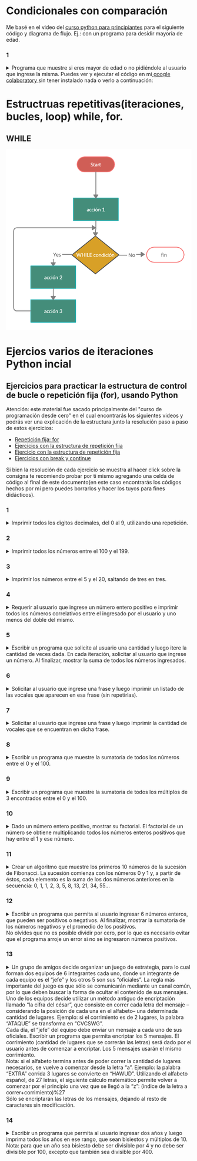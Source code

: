 # Condicionales con comparación

Me basé en el video del [curso python para principiantes](https://www.youtube.com/watch?v=57qyeRe2sIc&list=PLs-v5LWbw7JkIz8145zh7_ioAnXON_cMj&index=33) para el siguiente código y diagrama de flujo. Ej.: con un programa para desidir mayoría de edad.

### 1
<details> 
  <summary>Programa que muestre si eres mayor de edad o no pidiéndole al usuario que ingrese la misma. Puedes ver y ejecutar el código en mi<a href="https://colab.research.google.com/drive/14iSBXwFNy9P549Kfnmdi2g75JQwkiDAi#scrollTo=-aeR9LieWVX7&line=10&uniqifier=1 "> google colaboratory </a> sin tener instalado nada  o verlo a continuación: </summary>
  <br>Solución:

![Diagrama de Flujo](https://github.com/cisko85/mis_apuntes_python_conejercicios/blob/c92206af5c04ae9dd9da43a2e4a0d79749fb7b94/img/condicional_comparadores_diagramadeflujo.png)

```
# defino función por recomendación de buenas prácticas.
def mayor_edad(num):
  if num >= 21:
    return True
  else:
    return False
#defino variable y asigno valor pidiéndole al usuario
edad = int(input('ingresa tu edad: \n'))
if mayor_edad(edad):
  print('eres mayor de edad')
else:
  print('eres menor de edad')
```

</details>

# Estructruas repetitivas(iteraciones, bucles, loop) while, for.
## WHILE
<!--- esta es la dirección donde poder editar la siguiente imagen
<img src="https://embed.creately.com/RIzK7SaweqU?token=ghqsjK9mP0MQA3Wy&type=svg">
-->
![Diagrama de flujo básico while](https://github.com/cisko85/mis_apuntes_python_conejercicios/blob/a11ea0ae8644a7e3fb112be494929ed85ae427d5/img/while.png)




# Ejercios varios de iteraciones Python incial

## Ejercicios para practicar la estructura de control de bucle o repetición fija (for), usando Python
Atención: este material fue sacado principalmente del "curso de programación desde cero" en el cual encontrarás los siguientes videos  y podrás ver una explicación de la estructura junto la resolución paso a paso de estos ejercicios:
+ [Repetición fija: for](https://www.youtube.com/watch?v=TPXPoUkUNqg)
+ [Ejercicios con la estructura de repetición fija](https://www.youtube.com/watch?v=cmFX38TpxNM)
+ [Ejercicio con la estructura de repetición fija](https://www.youtube.com/watch?v=7fBMgfbD570)
+ [Ejercicios con break y continue](https://www.youtube.com/watch?v=lG-DTUOZVZg)

Si bien la resolución de cada ejercicio se muestra al hacer click sobre la consigna te recomiendo probar por ti mismo agregando una celda de código al final de este documento(en este caso encontrarás los códigos hechos por mí pero puedes borrarlos y hacer los tuyos para fines didácticos).

### 1
<details> 
  <summary>Imprimir todos los dígitos decimales, del 0 al 9, utilizando una repetición.</summary>
  <br>Solución:

```
for x in range(10):
    print(x)
```

</details>


### 2
<details> 
  <summary>Imprimir todos los números entre el 100 y el 199.</summary>
<br>Solución:

```
for x in range(100,200):
    print(x)
```

</details>



### 3
<details> 
  <summary>Imprimir los números entre el 5 y el 20, saltando de tres en tres.</summary>
<br>Solución:

```
for x in range(5,20,3):
    print(x)
```

</details>


### 4
<details> 
  <summary>Requerir al usuario que ingrese un número entero positivo e imprimir todos los números correlativos entre el ingresado por el usuario y uno menos del doble del mismo.</summary>
<br>Solución:

```
n=int(input("Número: "))
for x in range(n, n*2):
    print(x)
```

</details>


### 5
<details> 
  <summary>Escribir un programa que solicite al usuario una cantidad y luego itere la cantidad de veces dada. En cada iteración, solicitar al usuario que ingrese un número. Al finalizar, mostrar la suma de todos los números ingresados.</summary>
<br>Solución:

```
c=int(input("Cantidad de números: "))
total=0
for variable in range(c):
   numero=int(input("Número: "))
   total+=numero
print("Total de la suma:", total)
```

</details>


### 6
<details> 
  <summary>Solicitar al usuario que ingrese una frase y luego imprimir un listado de las vocales que aparecen en esa frase (sin repetirlas).</summary>
<br>Solución:

```
frase=input("Frase: ")
print("Vocales en la frase:")
for x in "aeiou":
  if x in frase:
    print(x)
```

</details>


### 7
<details> 
  <summary>Solicitar al usuario que ingrese una frase y luego imprimir la cantidad de vocales que se encuentran en dicha frase.</summary>
<br>Solución:

```
frase=input("Frase: ")
cantidad=0
for x in frase:
    if x in "aeiou":
        cantidad+=1
print("Cantidad de vocales:", cantidad)
```

</details>


### 8
<details> 
  <summary>Escribir un programa que muestre la sumatoria de todos los números entre el 0 y el 100.</summary>
<br>Solución:

```
total=0
for i in range(101):
    total=total+i
print("Sumatoria:", total)
```

</details>


### 9
<details> 
  <summary>Escribir un programa que muestre la sumatoria de todos los múltiplos de 3 encontrados entre el 0 y el 100.</summary>
<br>Solución:

```
total=0
for i in range(101):
    if numero%3 == 0:
        total=total+i
print("Sumatoria de los múltiplos de 3:", total)
```

</details>

### 10
<details> 
  <summary>Dado un número entero positivo, mostrar su factorial. El factorial de un número se obtiene multiplicando todos los números enteros positivos que hay entre el 1 y ese número. </summary>
<br>Solución:

```
numero=int(input("Número:"))
f=1
if numero!=0:
    for i in range(1,numero+1):
        f=f*i
print("Factorial:", f)
```

</details>

### 11
<details> 
  <summary>Crear un algoritmo que muestre los primeros 10 números de la sucesión de Fibonacci. La sucesión comienza con los números 0 y 1 y, a partir de éstos, cada elemento es la suma de los dos números anteriores en la secuencia:
0, 1, 1, 2, 3, 5, 8, 13, 21, 34, 55…</summary>
<br>Solución:

```
n1=0
n2=1
print(n1)
print(n2)
for i in range(8):
    n3=n1+n2
    print(n3)
    n1=n2
    n2=n3
```

</details>

### 12
<details> 
  <summary>Escribir un programa que permita al usuario ingresar 6 números enteros, que pueden ser positivos o negativos. Al finalizar, mostrar la sumatoria de los números negativos y el promedio de los positivos.
<br />No olvides que no es posible dividir por cero, por lo que es necesario evitar que el programa arroje un error si no se ingresaron números positivos. </summary>
<br>Solución:

```
sumaPositivos=0
cantidadPositivos=0
sumaNegativos=0
for i in range(6):
   nro=int(input("Número: "))
   if nro>0:
       sumaPositivos=sumaPositivos+nro
       cantidadPositivos=cantidadPositivos+1
   else:
       sumaNegativos=sumaNegativos+nro
print("Sumatoria de los negativos: ", sumaNegativos)
if cantidadPositivos!=0:
   print("Promedio de los positivos: ",sumaPositivos/cantidadPositivos)
else:
   print("No se ingresaron números positivos")
```

</details>


### 13
<details> 
  <summary>Un grupo de amigos decide organizar un juego de estrategia, para lo cual forman dos equipos de 6 integrantes cada uno, donde un integrante de cada equipo es el “jefe” y los otros 5 son sus “oficiales”. La regla más importante del juego es que sólo se comunicarán mediante un canal común, por lo que deben buscar la forma de ocultar el contenido de sus mensajes. Uno de los equipos decide utilizar un método antiguo de encriptación llamado “la cifra del césar”, que consiste en correr cada letra del mensaje –considerando la posición de cada una en el alfabeto– una determinada cantidad de lugares. Ejemplo: si el corrimiento es de 2 lugares, la palabra “ATAQUE” se transforma en “CVCSWG”.
<br />Cada día, el “jefe” del equipo debe enviar un mensaje a cada uno de sus oficiales. Escribir un programa que permita encriptar los 5 mensajes. El corrimiento (cantidad de lugares que se correrán las letras) será dado por el usuario antes de comenzar a encriptar. Los 5 mensajes usarán el mismo corrimiento. 
<br />Nota: si el alfabeto termina antes de poder correr la cantidad de lugares necesarios, se vuelve a comenzar desde la letra “a”. Ejemplo: la palabra “EXTRA” corrida 3 lugares se convierte en “HAWUD”. Utilizando el alfabeto español, de 27 letras, el siguiente cálculo matemático permite volver a comenzar por el principio una vez que se llegó a la “z”: (índice de la letra a correr+corrimiento)%27
<br />Sólo se encriptarán las letras de los mensajes, dejando al resto de caracteres sin modificación.</summary>
<br>Solución:

```
alfabeto="abcdefghijklmnñopqrstuvwxyz"
corrimiento=int(input("Corrimiento: "))
for i in range(5):
    mensaje=input("Mensaje a encriptar: ")
    encriptado=""
    for caracter in mensaje:
        if caracter.lower() in alfabeto:
             indice=alfabeto.find(caracter.lower())
           indice=(indice+corrimiento)%27
            encriptado+=alfabeto[indice]
        else:
             encriptado+=caracter
     print("*** Mensaje encriptado: ", encriptado)
```

</details>


### 14
<details> 
  <summary>Escribir un programa que permita al usuario ingresar dos años y luego imprima todos los años en ese rango, que sean bisiestos y múltiplos de 10.
Nota: para que un año sea bisiesto debe ser divisible por 4 y no debe ser divisible por 100, excepto que también sea divisible por 400.</summary>
<br>Solución:

```
anioInicio=int(input("Año inicial:"))
anioFin=int(input("Año final:"))
for anio in range(anioInicio, anioFin+1):
   if not anio%10==0:
       continue
   if not anio%4==0:
       continue
   if anio%100!=0 or anio%400==0:
       print(anio)
```

</details>
